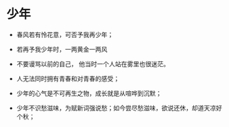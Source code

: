 # 少年

- 春风若有怜花意，可否予我再少年；

- 若再予我少年时，一两黄金一两风

- 不要谩骂以前的自己， 他当时一个人站在雾里也很迷茫。

- 人无法同时拥有青春和对青春的感受；

- 少年的心气是不可再生之物，成长就是从喧哗到沉默；

- 少年不识愁滋味，为赋新词强说愁；如今尝尽愁滋味，欲说还休，却道天凉好个秋；
